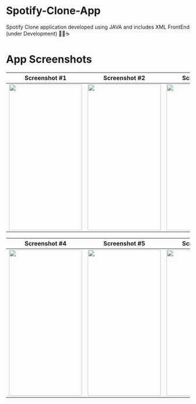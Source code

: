 # Spotify-Clone-App
Spotify Clone application developed using JAVA and includes XML FrontEnd (under Development) 👨‍💻☕

# App Screenshots

| Screenshot #1 | Screenshot #2 | Screenshot #3 |
| :---: | :---: | :---: |
| <img src="https://user-images.githubusercontent.com/95350584/233107537-20c5deb6-0654-476a-89d3-f1d30f830edc.jpeg" width="200" height="400"> | <img src="https://user-images.githubusercontent.com/95350584/233107563-ba8e2f0c-7fee-4514-b622-d3181f5bcd87.jpeg" width="200" height="400"> | <img src="https://user-images.githubusercontent.com/95350584/233107565-ddf84bd2-0f11-4522-a962-b13f98994a7a.jpeg" width="200" height="400"> | 


| Screenshot #4 | Screenshot #5 | Screenshot #6 |
| :---: | :---: | :---: |
| <img src="https://user-images.githubusercontent.com/95350584/233107569-e2cbbb74-75a9-4cf1-af56-2011aef49e79.jpeg" width="200" height="400"> | <img src="https://user-images.githubusercontent.com/95350584/233107575-a1e83973-740d-4218-83a2-49df3e7dafce.jpeg" width="200" height="400"> | <img src="https://user-images.githubusercontent.com/95350584/233107583-7e6d53e6-6864-494d-8228-f97f6fc0d1aa.jpeg" width="200" height="400"> |

